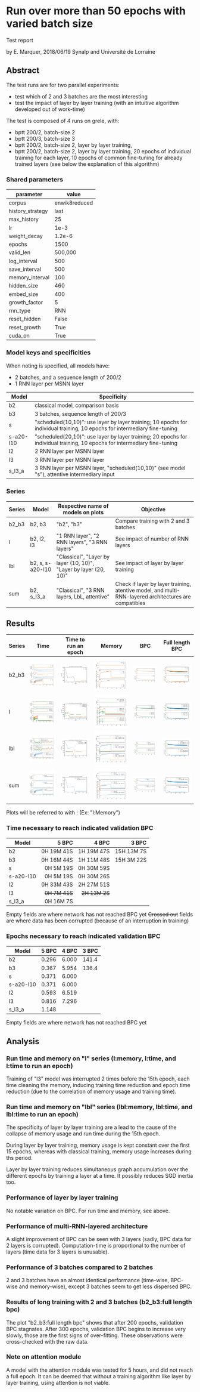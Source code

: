 # Run over more than 50 epochs with varied batch size
Test report

by E. Marquer, 2018/06/19
Synalp and Université de Lorraine

## Abstract
The test runs are for two parallel experiments:
- test which of 2 and 3 batches are the most interesting
- test the impact of layer by layer training (with an intuitive algorithm developed out of work-time)

The test is composed of 4 runs on grele, with:
- bptt 200/2, batch-size 2
- bptt 200/3, batch-size 3
- bptt 200/2, batch-size 2, layer by layer training,
- bptt 200/2, batch-size 2, layer by layer training, 20 epochs of individual training for each layer,
 10 epochs of common fine-tuning for already trained layers (see below the explanation of this algorithm)

### Shared parameters
| parameter        | value         |
|------------------|---------------|
| corpus           | enwik8reduced |
| history_strategy | last          |
| max_history      | 25            |
| lr               | 1e-3          |
| weight_decay     | 1.2e-6        |
| epochs           | 1500          |
| valid_len        | 500,000       |
| log_interval     | 500           |
| save_interval    | 500           |
| memory_interval  | 100           |
| hidden_size      | 460           |
| embed_size       | 400           |
| growth_factor    | 5             |
| rnn_type         | RNN           |
| reset_hidden     | False         |
| reset_growth     | True          |
| cuda_on          | True          |

### Model keys and specificities
When noting is specified, all models have:

- 2 batches, and a sequence length of 200/2
- 1 RNN layer per MSNN layer  

| Model     | Specificity                                                                                                                |
|-----------|----------------------------------------------------------------------------------------------------------------------------|
| b2        | classical model, comparison basis                                                                                          |
| b3        | 3 batches, sequence length of 200/3                                                                                        |
| s         | "scheduled(10,10)": use layer by layer training; 10 epochs for individual training, 10 epochs for intermediary fine-tuning |
| s-a20-l10 | "scheduled(20,10)": use layer by layer training; 20 epochs for individual training, 10 epochs for intermediary fine-tuning |
| l2        | 2 RNN layer per MSNN layer                                                                                                 |
| l3        | 3 RNN layer per MSNN layer                                                                                                 |
| s_l3_a    | 3 RNN layer per MSNN layer, "scheduled(10,10)" (see model "s"), attentive intermediary input                               |

### Series
| Series | Model            | Respective name of models on plots                                | Objective                                                                                             |
|--------|------------------|-------------------------------------------------------------------|-------------------------------------------------------------------------------------------------------|
| b2_b3  | b2, b3           | "b2", "b3"                                                        | Compare training with 2 and 3 batches                                                                 |
| l      | b2, l2, l3       | "1 RNN layer", "2 RNN layers", "3 RNN layers"                     | See impact of number of RNN layers                                                                    |
| lbl    | b2, s, s-a20-l10 | "Classical", "Layer by layer (10, 10)", "Layer by layer (20, 10)" | See impact of layer by layer training                                                                 |
| sum    | b2, s_l3_a       | "Classical", "3 RNN layers, LbL, attentive"                       | Check if layer by layer training, atentive model, and multi-RNN-layered architectures are compatibles |


## Results
| Series | Time                         | Time to run an epoch          | Memory                         | BPC                          | Full length BPC                   |
|--------|------------------------------|-------------------------------|--------------------------------|------------------------------|-----------------------------------|
| b2_b3  | ![Full data](b2_b3_time.png) | ![Full data](b2_b3_epoch.png) | ![Full data](b2_b3_memory.png) | ![Full data](b2_b3_frac.png) | ![Full data](b2_b3_frac_full.png) |
| l      | ![Full data](l_time.png)     | ![Full data](l_epoch.png)     | ![Full data](l_memory.png)     | ![Full data](l_frac.png)     | ![Full data](l_frac_full.png)     |
| lbl    | ![Full data](lbl_time.png)   | ![Full data](lbl_epoch.png)   | ![Full data](lbl_memory.png)   | ![Full data](lbl_frac.png)   | ![Full data](lbl_frac_full.png)   |
| sum    | ![Full data](sum_time.png)   | ![Full data](sum_epoch.png)   | ![Full data](sum_memory.png)   | ![Full data](sum_frac.png)   | ![Full data](sum_frac_full.png)   |

Plots will be referred to with <series>:<collumn> (Ex: "l:Memory")

### Time necessary to reach indicated validation BPC
| Model     | 5 BPC       | 4 BPC       | 3 BPC       |
|-----------|------------:|------------:|------------:|
| b2        |  0H 19M 41S |  1H 19M 47S | 15H 13M  7S |
| b3        |  0H 16M 44S |  1H 11M 48S | 15H  3M 22S |
| s         |  0H  5M 19S |  0H 30M 59S |             |
| s-a20-l10 |  0H  5M 19S |  0H 30M 26S |             |
| l2        |  0H 33M 43S |  2H 27M 51S |             |
| l3        |~~0H 7M 41S~~|~~2H 13M 2S~~|             |
| s_l3_a    |  0H 16M  7S |             |             |

Empty fields are where network has not reached BPC yet
~~Crossed out~~ fields are where data has been corrupted (because of an interruption in training)

### Epochs necessary to reach indicated validation BPC
| Model     | 5 BPC | 4 BPC | 3 BPC |
|-----------|-------|-------|-------|
| b2        | 0.296 | 6.000 | 141.4 |
| b3        | 0.367 | 5.954 | 136.4 |
| s         | 0.371 | 6.000 |       |
| s-a20-l10 | 0.371 | 6.000 |       |
| l2        | 0.593 | 6.519 |       |
| l3        | 0.816 | 7.296 |       |
| s_l3_a    | 1.148 |       |       |

Empty fields are where network has not reached BPC yet

## Analysis
### Run time and memory on "l" series (l:memory, l:time, and l:time to run an epoch)
Training of "l3" model was interrupted 2 times before the 15th epoch, each time cleaning the memory, inducing training
time reduction and epoch time reduction (due to the correlation of memory usage and training time).

### Run time and memory on "lbl" series (lbl:memory, lbl:time, and lbl:time to run an epoch)
The specificity of layer by layer training are a lead to the cause of the collapse of memory usage and run time during
the 15th epoch.

During layer by layer training, memory usage is kept constant over the first 15 epochs, whereas with classical training,
memory usage increases during ths period.

Layer by layer training reduces simultaneous graph accumulation over the different epochs by training a layer at a time.
It possibly reduces SGD inertia too.

### Performance of layer by layer training
No notable variation on BPC. For run time and memory, see above.

### Performance of multi-RNN-layered architecture
A slight improvement of BPC can be seen with 3 layers (sadly, BPC data for 2 layers is corrupted).
Computation-time is proportional to the number of layers (time data for 3 layers is unusable).

### Performance of 3 batches compared to 2 batches
2 and 3 batches have an almost identical performance (time-wise, BPC-wise and memory-wise), except 3 batches seem to get
less dispersed BPC.

### Results of long training with 2 and 3 batches (b2_b3:full length bpc)
The plot "b2_b3:full length bpc" shows that after 200 epochs, validation BPC stagnates.
After 300 epochs, validation BPC begins to increase very slowly, those are the first signs of over-fitting.
These observations were cross-checked with the raw data.

### Note on attention module
A model with the attention module was tested for 5 hours, and did not reach a full epoch. It can be deemed that without
a training algorithm like layer by layer training, using attention is not viable.

